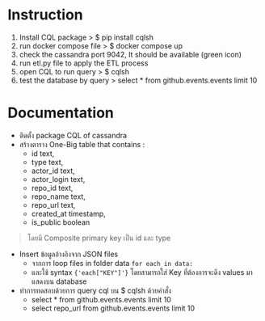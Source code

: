# Instruction
1. Install CQL package > $ pip install cqlsh
2. run docker compose file > $ docker compose up
3. check the cassandra port 9042, It should be available (green icon)
4. run etl.py file to apply the ETL process
5. open CQL to run query > $ cqlsh
6. test the database by query > select * from github.events.events limit 10

# Documentation
- ติดตั้ง package CQL of cassandra
- สร้างตาราง One-Big table that contains :
    - id text,
    - type text,
    - actor_id text,
    - actor_login text,
    - repo_id text,
    - repo_name text,
    - repo_url text,
    - created_at timestamp,
    - is_public boolean
> โดยมี Composite primary key เป็น id และ type 
- Insert ข้อมูลอ้างอิงจาก JSON files 
    - จากการ loop files in folder data ```for each in data: ``` 
    - และใช้ syntax ```{'each["KEY"]'}``` โดยสามารถใส่ Key ที่ต้องการจะดึง values มาแสดงบน database
- ทำการทดสอบด้วยการ query cql บน $ cqlsh ด้วยคำสั่ง
    - select * from github.events.events limit 10
    - select repo_url from github.events.events limit 10